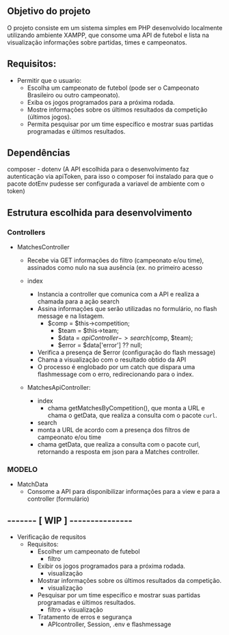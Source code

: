 ## Objetivo do projeto
O projeto consiste em um sistema simples em PHP desenvolvido localmente utilizando ambiente XAMPP, que consome uma API de futebol e lista na visualização informações sobre partidas, times e campeonatos.

## Requisitos:
- Permitir que o usuario:
	- Escolha um campeonato de futebol (pode ser o Campeonato Brasileiro ou outro campeonato).
	- Exiba os jogos programados para a próxima rodada.
  	- Mostre informações sobre os últimos resultados da competição (últimos jogos).
	- Permita pesquisar por um time específico e mostrar suas partidas programadas e últimos resultados.

## Dependências
  composer - dotenv (A API escolhida para o desenvolvimento faz autenticação via apiToken, para isso o composer foi instalado para que o pacote dotEnv pudesse ser configurada a variavel de ambiente com o token)

## Estrutura escolhida para desenvolvimento

### Controllers
- MatchesController 
	- Recebe via GET informações do filtro (campeonato e/ou time), assinados como nulo na sua ausência (ex. no primeiro acesso

	- index
		- Instancia a controller que comunica com a API e realiza a chamada para a ação search
		- Assina informações que serão utilizadas no formulário, no flash message e na listagem.
			- $comp = $this->competition;
	        	- $team = $this->team;
	        	- $data = $apiController->search($comp, $team);
	        	- $error = $data['error'] ?? null;
		- Verifica a presença de $error (configuração do flash message)
		- Chama a visualização com o resultado obtido da API
		- O processo é englobado por um catch que dispara uma flashmessage com o erro, redirecionando para o index.

		
  - MatchesApiController:
	- index
		- chama getMatchesByCompetition(), que monta a URL e chama o getData, que realiza a consulta com o pacote `curl`.
  	- search
	- monta a URL de acordo com a presença dos filtros de campeonato e/ou time
	- chama getData, que realiza a consulta com o pacote curl, retornando a resposta em json para a Matches controller.
    
### MODELO
- MatchData
	- Consome a API para disponibilizar informações para a view e para a controller (formulário)


## ------- [ WIP ] ---------------
- Verificação de requsitos
	- Requisitos:
		- Escolher um campeonato de futebol
			- filtro
		- Exibir os jogos programados para a próxima rodada.
			- visualização
		- Mostrar informações sobre os últimos resultados da competição.
			- visualização
		- Pesquisar por um time específico e mostrar suas partidas programadas e últimos resultados.
			- filtro + visualização
		- Tratamento de erros e segurança
			- APIcontroller, Session, .env e flashmessage
